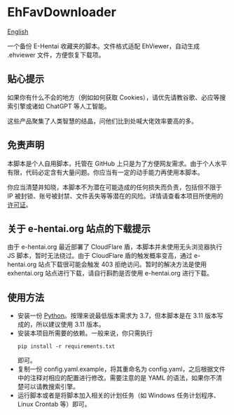 # EhFavDownloader

[English](README-EN.md)

一个备份 E-Hentai 收藏夹的脚本。文件格式适配 EhViewer，自动生成 .ehviewer 文件，方便恢复下载项。

## 贴心提示

如果你有什么不会的地方（例如如何获取 Cookies），请优先请教谷歌、必应等搜索引擎或诸如 ChatGPT 等人工智能。

这些产品聚集了人类智慧的结晶，问他们比到处喊大佬效率要高的多。

## 免责声明

本脚本是个人自用脚本，托管在 GitHub 上只是为了方便网友需求。由于个人水平有限，代码必定含有大量问题。你应当有一定的动手能力再使用本脚本。

你应当清楚并知晓，本脚本不为潜在可能造成的任何损失而负责，包括但不限于 IP 被封锁、账号被封禁、文件丢失等等潜在的风险。详情请查看本项目所使用的 [许可证](LICENSE)。

## 关于 e-hentai.org 站点的下载提示

由于 e-hentai.org 最近部署了 CloudFlare 盾，本脚本并未使用无头浏览器执行 JS 脚本，暂时无法绕过。由于 CloudFlare 盾的触发概率变高，通过 e-hentai.org 站点下载很可能会触发 403 拒绝访问。暂时的解决方法是使用 exhentai.org 站点进行下载，请自行斟酌是否使用 e-hentai.org 进行下载。

## 使用方法

- 安装一份 [Python](https://www.python.org)。按理来说最低版本需求为 3.7，但本脚本是在 3.11 版本写成的，所以建议使用 3.11 版本。
- 安装本项目所需要的依赖。一般来说，你只需执行
  ```shell
  pip install -r requirements.txt
  ```
  即可。
- 复制一份 config.yaml.example，将其重命名为 config.yaml，之后根据文件中的注释对相应的配置进行修改。需要注意的是 YAML 的语法，如果你不清楚可以请教搜索引擎。
- 运行脚本或者是将脚本加入相关的计划任务（如 Windows 任务计划程序、Linux Crontab 等）即可。
